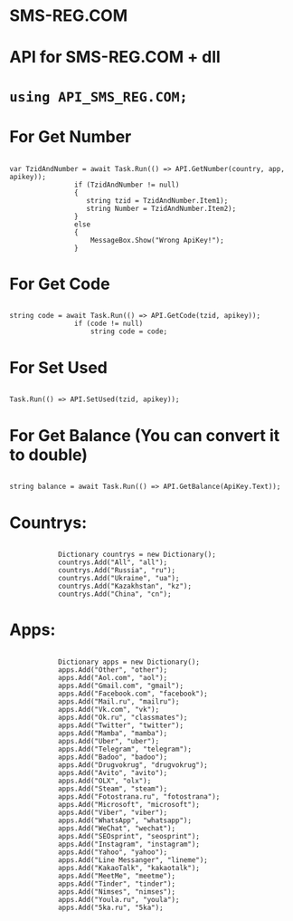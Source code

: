 # SMS-REG.COM
<h1>API for SMS-REG.COM + dll</h1>
<h1><code>using API_SMS_REG.COM;</code></h1>
<h1>For Get Number</h1>
<code>
var TzidAndNumber = await Task.Run(() => API.GetNumber(country, app, apikey));</code><code>
                if (TzidAndNumber != null)</code><code>
                {</code><code>
                   string tzid = TzidAndNumber.Item1);</code><code>
                   string Number = TzidAndNumber.Item2);</code><code>
                }</code><code>
                else</code><code>
                {</code><code>
                    MessageBox.Show("Wrong ApiKey!");</code><code>
                }</code>
<h1>For  Get Code</h1>
<code>
string code = await Task.Run(() => API.GetCode(tzid, apikey));</code><code>
                if (code != null)</code><code>
                    string code = code;</code>
<h1>For Set Used</h1>
<code>
Task.Run(() => API.SetUsed(tzid, apikey));</code>

<h1>For Get Balance (You can convert it to double)</h1>
<code>
string balance = await Task.Run(() => API.GetBalance(ApiKey.Text));</code>

<h1>Countrys:</h1>
<code>
            Dictionary<string, string> countrys = new Dictionary<string, string>();</code><code>
            countrys.Add("All", "all");</code><code>
            countrys.Add("Russia", "ru");</code><code>
            countrys.Add("Ukraine", "ua");</code><code>
            countrys.Add("Kazakhstan", "kz");</code><code>
            countrys.Add("China", "cn");</code>
  <h1>Apps:</h1>
 <code>
            Dictionary<string, string> apps = new Dictionary<string, string>();</code><code>
            apps.Add("Other", "other");</code><code>
            apps.Add("Aol.com", "aol");</code><code>
            apps.Add("Gmail.com", "gmail");</code><code>
            apps.Add("Facebook.com", "facebook");</code><code>
            apps.Add("Mail.ru", "mailru");</code><code>
            apps.Add("Vk.com", "vk");</code><code>
            apps.Add("Ok.ru", "classmates");</code><code>
            apps.Add("Twitter", "twitter");</code><code>
            apps.Add("Mamba", "mamba");</code><code>
            apps.Add("Uber", "uber");</code><code>
            apps.Add("Telegram", "telegram");</code><code>
            apps.Add("Badoo", "badoo");</code><code>
            apps.Add("Drugvokrug", "drugvokrug");</code><code>
            apps.Add("Avito", "avito");</code><code>
            apps.Add("OLX", "olx");</code><code>
            apps.Add("Steam", "steam");</code><code>
            apps.Add("Fotostrana.ru", "fotostrana");</code><code>
            apps.Add("Microsoft", "microsoft");</code><code>
            apps.Add("Viber", "viber");</code><code>
            apps.Add("WhatsApp", "whatsapp");</code><code>
            apps.Add("WeChat", "wechat");</code><code>
            apps.Add("SEOsprint", "seosprint");</code><code>
            apps.Add("Instagram", "instagram");</code><code>
            apps.Add("Yahoo", "yahoo");</code><code>
            apps.Add("Line Messanger", "lineme");</code><code>
            apps.Add("KakaoTalk", "kakaotalk");</code><code>
            apps.Add("MeetMe", "meetme");</code><code>
            apps.Add("Tinder", "tinder");</code><code>
            apps.Add("Nimses", "nimses");</code><code>
            apps.Add("Youla.ru", "youla");</code><code>
            apps.Add("5ka.ru", "5ka");</code>
